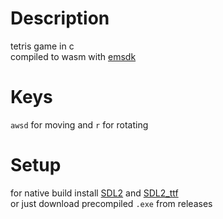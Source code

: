 # Description

tetris game in c  
compiled to wasm with [emsdk](https://github.com/emscripten-core/emsdk)

# Keys
`awsd` for moving and `r` for rotating 

# Setup

for native build install [SDL2](https://github.com/libsdl-org/SDL/releases/tag/release-2.32.8) and [SDL2_ttf](https://github.com/libsdl-org/SDL_ttf/releases/tag/release-2.24.0)  
or just download precompiled `.exe` from releases  
